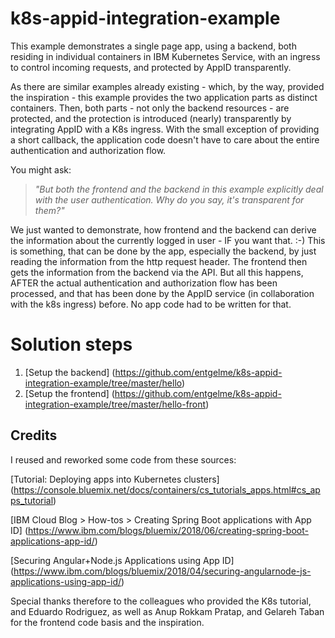 # k8s-appid-integration-example
This example demonstrates a single page app, using a backend, both residing in individual containers in IBM Kubernetes Service, with an ingress to control incoming requests, and protected by AppID transparently.

As there are similar examples already existing - which, by the way, provided the inspiration - this example provides the two application parts as distinct containers. Then, both parts - not only the backend resources - are protected, and the protection is introduced (nearly) transparently by integrating AppID with a K8s ingress. With the small exception of providing a short callback, the application code doesn't have to care about the entire authentication and authorization flow. 

You might ask:
> *"But both the frontend and the backend in this example explicitly deal with the 
> user authentication. Why do you say, it's transparent for them?"*

We just wanted to demonstrate, how frontend and the backend can derive the information about the currently logged in user - IF you want that. :-) 
This is something, that can be done by the app, especially the backend, by just reading the information from the http request header. The frontend then gets the information from the backend via the API. But all this happens, AFTER the actual authentication and authorization flow has been processed, and that has been done by the AppID service (in collaboration with the k8s ingress) before. No app code had to be written for that.


# Solution steps
1. [Setup the backend] (https://github.com/entgelme/k8s-appid-integration-example/tree/master/hello)
1. [Setup the frontend] (https://github.com/entgelme/k8s-appid-integration-example/tree/master/hello-front)

## Credits
I reused and reworked some code from these sources:

[Tutorial: Deploying apps into Kubernetes clusters] (https://console.bluemix.net/docs/containers/cs_tutorials_apps.html#cs_apps_tutorial)

[IBM Cloud Blog > How-tos > Creating Spring Boot applications with App ID] (https://www.ibm.com/blogs/bluemix/2018/06/creating-spring-boot-applications-app-id/)

[Securing Angular+Node.js Applications using App ID] (https://www.ibm.com/blogs/bluemix/2018/04/securing-angularnode-js-applications-using-app-id/)

Special thanks therefore to the colleagues who provided the K8s tutorial, and Eduardo Rodriguez, as well as Anup Rokkam Pratap, and Gelareh Taban for the frontend code basis and the inspiration.
